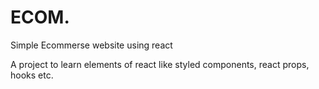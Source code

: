 # ECOM.
Simple Ecommerse website using react 

A project to learn elements of react like styled components, react props, hooks etc.
